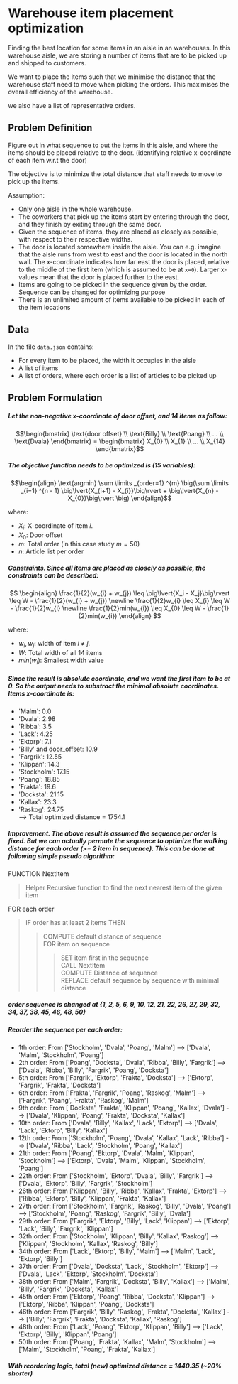 # Warehouse item placement optimization

Finding the best location for some items in an aisle in an warehouses.
In this warehouse aisle, we are storing a number of items that are to be picked up and shipped to customers.

We want to place the items such that we minimise the distance that the warehouse staff need to move when picking the orders.
This maximises the overall efficiency of the warehouse.

we also have a list of representative orders.

## Problem Definition

Figure out in what sequence to put the items in this aisle, and where the items should be placed relative to the door.
(identifying relative x-coordinate of each item w.r.t the door)

The objective is to minimize the total distance that staff needs to move to pick up the items.

Assumption:

- Only one aisle in the whole warehouse.
- The coworkers that pick up the items start by entering through the door, and they finish by exiting through the same door.
- Given the sequence of items, they are placed as closely as possible, with respect to their respective widths.
- The door is located somewhere inside the aisle. You can e.g. imagine that the aisle runs from west to east and the door is located in the north wall. The x-coordinate indicates how far east the door is placed, relative to the middle of the first item (which is assumed to be at `x=0`). Larger x-values mean that the door is placed further to the east.
- Items are going to be picked in the sequence given by the order. Sequence can be changed for optimizing purpose
- There is an unlimited amount of items available to be picked in each of the item locations

## Data

In the file `data.json` contains:

- For every item to be placed, the width it occupies in the aisle
- A list of items
- A list of orders, where each order is a list of articles to be picked up

## Problem Formulation

##### Let the non-negative x-coordinate of door offset, and 14 items as follow:

```math
\begin{bmatrix} \text{door offset} \\ \text{Billy} \\ \text{Poang} \\ ... \\ \text{Dvala} \end{bmatrix} = \begin{bmatrix} X_{0} \\ X_{1} \\ ... \\ X_{14} \end{bmatrix}
```

##### The objective function needs to be optimized is (15 variables):

```math
\begin{align}
\text{argmin}
\sum \limits _{order=1} ^{m} \big(\sum \limits _{i=1} ^{n - 1} \big\lvert{X_{i+1} - X_{i}}\big\rvert + \big\lvert{X_{n} - X_{0}}\big\rvert \big)
\end{align}
```

where:

- $X_{i}$: X-coordinate of item $i$. <br>
- $X_0$: Door offset <br>
- $m$: Total order (in this case study $m = 50$) <br>
- $n$: Article list per order<br>

##### Constraints. Since all items are placed as closely as possible, the constraints can be described:

$$
\begin{align}
\frac{1}{2}(w_{i} + w_{j}) \leq \big\lvert{X_i - X_j}\big\rvert \leq W - \frac{1}{2}(w_{i} + w_{j}) \newline
\frac{1}{2}w_{i} \leq X_{i} \leq W - \frac{1}{2}w_{i} \newline
\frac{1}{2}min(w_{i}) \leq X_{0} \leq W - \frac{1}{2}min(w_{i})
\end{align}
$$

where:

- $w_{i}, w_{j}$: width of item $i$ $\neq$ $j$. <br>
- $W$: Total width of all 14 items <br>
- $min(w_{i})$: Smallest width value <br>

##### Since the result is absolute coordinate, and we want the first item to be at 0. So the output needs to substract the minimal absolute coordinates. Items x-coordinate is:

- 'Malm': 0.0 <br>
- 'Dvala': 2.98 <br>
- 'Ribba': 3.5 <br>
- 'Lack': 4.25 <br>
- 'Ektorp': 7.1 <br>
- 'Billy' and door_offset: 10.9 <br>
- 'Fargrik': 12.55 <br>
- 'Klippan': 14.3 <br>
- 'Stockholm': 17.15 <br>
- 'Poang': 18.85 <br>
- 'Frakta': 19.6 <br>
- 'Docksta': 21.15 <br>
- 'Kallax': 23.3 <br>
- 'Raskog': 24.75 <br>
  --> Total optimized distance = 1754.1

##### Improvement. The above result is assumed the sequence per order is fixed. But we can actually permute the sequence to optimize the walking distance for each order (>= 2 item in sequence). This can be done at following simple pseudo algorithm:

FUNCTION NextItem <br>

> Helper Recursive function to find the next nearest item of the given item <br>

FOR each order <br>

> IF order has at least 2 items THEN <br>
>
> > COMPUTE default distance of sequence <br>
> > FOR item on sequence <br>
> >
> > > SET item first in the sequence <br>
> > > CALL NextItem <br>
> > > COMPUTE Distance of sequence <br>
> > > REPLACE default sequence by sequence with minimal distance <br>

##### order sequence is changed at {1, 2, 5, 6, 9, 10, 12, 21, 22, 26, 27, 29, 32, 34, 37, 38, 45, 46, 48, 50}

##### Reorder the sequence per each order:

- 1th order: From ['Stockholm', 'Dvala', 'Poang', 'Malm'] --> ['Dvala', 'Malm', 'Stockholm', 'Poang']
- 2th order: From ['Poang', 'Docksta', 'Dvala', 'Ribba', 'Billy', 'Fargrik'] --> ['Dvala', 'Ribba', 'Billy', 'Fargrik', 'Poang', 'Docksta']
- 5th order: From ['Fargrik', 'Ektorp', 'Frakta', 'Docksta'] --> ['Ektorp', 'Fargrik', 'Frakta', 'Docksta']
- 6th order: From ['Frakta', 'Fargrik', 'Poang', 'Raskog', 'Malm'] --> ['Fargrik', 'Poang', 'Frakta', 'Raskog', 'Malm']
- 9th order: From ['Docksta', 'Frakta', 'Klippan', 'Poang', 'Kallax', 'Dvala'] --> ['Dvala', 'Klippan', 'Poang', 'Frakta', 'Docksta', 'Kallax']
- 10th order: From ['Dvala', 'Billy', 'Kallax', 'Lack', 'Ektorp'] --> ['Dvala', 'Lack', 'Ektorp', 'Billy', 'Kallax']
- 12th order: From ['Stockholm', 'Poang', 'Dvala', 'Kallax', 'Lack', 'Ribba'] --> ['Dvala', 'Ribba', 'Lack', 'Stockholm', 'Poang', 'Kallax']
- 21th order: From ['Poang', 'Ektorp', 'Dvala', 'Malm', 'Klippan', 'Stockholm'] --> ['Ektorp', 'Dvala', 'Malm', 'Klippan', 'Stockholm', 'Poang']
- 22th order: From ['Stockholm', 'Ektorp', 'Dvala', 'Billy', 'Fargrik'] --> ['Dvala', 'Ektorp', 'Billy', 'Fargrik', 'Stockholm']
- 26th order: From ['Klippan', 'Billy', 'Ribba', 'Kallax', 'Frakta', 'Ektorp'] --> ['Ribba', 'Ektorp', 'Billy', 'Klippan', 'Frakta', 'Kallax']
- 27th order: From ['Stockholm', 'Fargrik', 'Raskog', 'Billy', 'Dvala', 'Poang'] --> ['Stockholm', 'Poang', 'Raskog', 'Fargrik', 'Billy', 'Dvala']
- 29th order: From ['Fargrik', 'Ektorp', 'Billy', 'Lack', 'Klippan'] --> ['Ektorp', 'Lack', 'Billy', 'Fargrik', 'Klippan']
- 32th order: From ['Stockholm', 'Klippan', 'Billy', 'Kallax', 'Raskog'] --> ['Klippan', 'Stockholm', 'Kallax', 'Raskog', 'Billy']
- 34th order: From ['Lack', 'Ektorp', 'Billy', 'Malm'] --> ['Malm', 'Lack', 'Ektorp', 'Billy']
- 37th order: From ['Dvala', 'Docksta', 'Lack', 'Stockholm', 'Ektorp'] --> ['Dvala', 'Lack', 'Ektorp', 'Stockholm', 'Docksta']
- 38th order: From ['Malm', 'Fargrik', 'Docksta', 'Billy', 'Kallax'] --> ['Malm', 'Billy', 'Fargrik', 'Docksta', 'Kallax']
- 45th order: From ['Ektorp', 'Poang', 'Ribba', 'Docksta', 'Klippan'] --> ['Ektorp', 'Ribba', 'Klippan', 'Poang', 'Docksta']
- 46th order: From ['Fargrik', 'Billy', 'Raskog', 'Frakta', 'Docksta', 'Kallax'] --> ['Billy', 'Fargrik', 'Frakta', 'Docksta', 'Kallax', 'Raskog']
- 48th order: From ['Lack', 'Poang', 'Ektorp', 'Klippan', 'Billy'] --> ['Lack', 'Ektorp', 'Billy', 'Klippan', 'Poang']
- 50th order: From ['Poang', 'Frakta', 'Kallax', 'Malm', 'Stockholm'] --> ['Malm', 'Stockholm', 'Poang', 'Frakta', 'Kallax']

##### With reordering logic, total (new) optimized distance = 1440.35 (~20% shorter)
